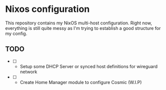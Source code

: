 # Nixos configuration

This repository contains my NixOS multi-host configuration.
Right now, everything is still quite messy as I'm trying to establish a good structure for my config.

## TODO
* [ ] - Setup some DHCP Server or synced host definitions for wireguard network
* [ ] - Create Home Manager module to configure Cosmic (W.I.P)
